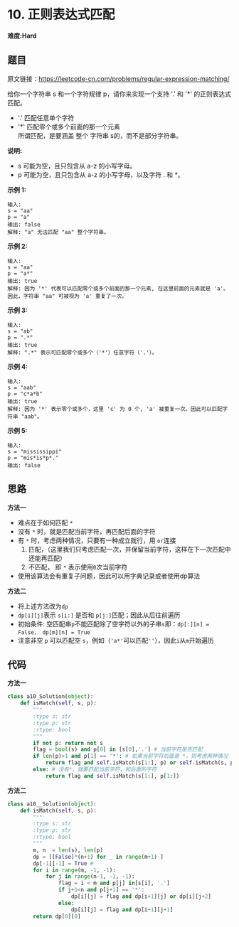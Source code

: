 # 10. 正则表达式匹配
**难度:Hard**
## 题目
原文链接：https://leetcode-cn.com/problems/regular-expression-matching/

给你一个字符串 s 和一个字符规律 p，请你来实现一个支持 '.' 和 '*' 的正则表达式匹配。
* '.' 匹配任意单个字符
* '*' 匹配零个或多个前面的那一个元素  
所谓匹配，是要涵盖 整个 字符串 s的，而不是部分字符串。

**说明:**
* s 可能为空，且只包含从 a-z 的小写字母。
* p 可能为空，且只包含从 a-z 的小写字母，以及字符 . 和 *。

**示例 1:**
```
输入:
s = "aa"
p = "a"
输出: false
解释: "a" 无法匹配 "aa" 整个字符串。
```
**示例 2:**
```
输入:
s = "aa"
p = "a*"
输出: true
解释: 因为 '*' 代表可以匹配零个或多个前面的那一个元素, 在这里前面的元素就是 'a'。因此，字符串 "aa" 可被视为 'a' 重复了一次。
```
**示例 3:**
```
输入:
s = "ab"
p = ".*"
输出: true
解释: ".*" 表示可匹配零个或多个（'*'）任意字符（'.'）。
```
**示例 4:**
```
输入:
s = "aab"
p = "c*a*b"
输出: true
解释: 因为 '*' 表示零个或多个，这里 'c' 为 0 个, 'a' 被重复一次。因此可以匹配字符串 "aab"。
```
**示例 5:**
```
输入:
s = "mississippi"
p = "mis*is*p*."
输出: false
```

## 思路
**方法一**
* 难点在于如何匹配 `*`
* 没有 `*` 时，就是匹配当前字符，再匹配后面的字符
* 有 `*` 时，考虑两种情况，只要有一种成立就行，用 `or`连接
  1. 匹配，（这里我们只考虑匹配一次，并保留当前字符，这样在下一次匹配中还能再匹配）
  2. 不匹配， 即 `*` 表示使用`0`次当前字符
* 使用该算法会有重复子问题，因此可以用字典记录或者使用dp算法

**方法二**
* 将上述方法改为`dp`
* `dp[i][j]`表示 `s[i:]` 是否和 `p[j:]`匹配；因此从后往前遍历
* 初始条件: 空匹配串`p`不能匹配除了空字符以外的子串`s`即：`dp[:][n] = False， dp[m][n] = True`
* 注意非空 `p` 可以匹配空 `s`，例如（`'a*'`可以匹配`''`），因此`i`从`m`开始遍历
## 代码
**方法一**
```python
class a10_Solution(object):
    def isMatch(self, s, p):
        """
        :type s: str
        :type p: str
        :rtype: bool
        """
        if not p: return not s
        flag = bool(s) and p[0] in [s[0],'.'] # 当前字符是否匹配
        if len(p)>1 and p[1] == '*': # 如果当前字符后面是 *，则考虑两种情况
            return flag and self.isMatch(s[1:], p) or self.isMatch(s, p[2:])
        else: # 没有*，就要匹配当前字符，和后面的字符
            return flag and self.isMatch(s[1:], p[1:])
```
**方法二**
```python
class a10__Solution(object):
    def isMatch(self, s, p):
        """
        :type s: str
        :type p: str
        :rtype: bool
        """
        m, n  = len(s), len(p)
        dp = [[False]*(n+1) for _ in range(m+1) ]
        dp[-1][-1] = True #
        for i in range(m, -1, -1):
            for j in range(n-1, -1, -1):
                flag = i < m and p[j] in[s[i], '.']
                if j+1<n and p[j+1] == '*':
                    dp[i][j] = flag and dp[i+1][j] or dp[i][j+2]
                else:
                    dp[i][j] = flag and dp[i+1][j+1]
        return dp[0][0]
```
